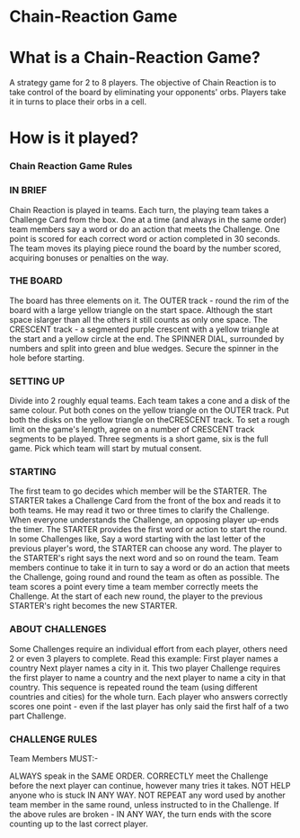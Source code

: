 # Chain-Reaction Game

# What is a Chain-Reaction Game?

A strategy game for 2 to 8 players. The objective of Chain Reaction is to take control 
of the board by eliminating your opponents' orbs. Players take it in turns to place their
orbs in a cell.


# How is it played?

### Chain Reaction Game Rules

### IN BRIEF
Chain Reaction is played in teams. Each turn, the playing team takes a Challenge Card 
from the box. One at a time (and always in the same order) team members say a word 
or do an action that meets the Challenge. One point is scored for each correct word
or action completed in 30 seconds. The team moves its playing piece round the board
by the number scored, acquiring bonuses or penalties on the way.

### THE BOARD
The board has three elements on it.
The OUTER track - round the rim of the board with a large yellow triangle on the
start space. Although the start space islarger than all the others it still counts 
as only one space.
The CRESCENT track - a segmented purple crescent with a yellow triangle 
at the start and a yellow circle at the end.
The SPINNER DIAL, surrounded by numbers and split into green and
blue wedges. Secure the spinner in the hole before starting.

### SETTING UP
Divide into 2 roughly equal teams. Each team takes a cone and a disk of the same colour.
Put both cones on the yellow triangle on the OUTER track.
Put both the disks on the yellow triangle on theCRESCENT track.
To set a rough limit on the game's length, agree on a number of CRESCENT track 
segments to be played. Three segments is a short game, six is the full game. Pick 
which team will start by mutual consent.

### STARTING
The first team to go decides which member will be the STARTER. The STARTER takes 
a Challenge Card from the front of the box and reads it to both teams. He may read
it two or three times to clarify the Challenge.
When everyone understands the Challenge, an opposing player up-ends the timer. The
STARTER provides the first word or action to start the round.
In some Challenges like, Say a word starting with the last letter of the previous
player's word, the STARTER can choose any word.
The player to the STARTER's right says the next word and so on round the team.
Team members continue to take it in turn to say a word or do an action that meets
the Challenge, going round and round the team as often as possible.
The team scores a point every time a team member correctly meets the Challenge.
At the start of each new round, the player to the previous STARTER's right becomes the new STARTER.

### ABOUT CHALLENGES
Some Challenges require an individual effort from each player, others need 2 or 
even 3 players to complete. Read this example:
First player names a country Next player names a city in it.
This two player Challenge requires the first player to name a country and the
next player to name a city in that country. This sequence is repeated round the
team (using different countries and cities) for the whole turn.
Each player who answers correctly scores one point - even if the last player has only said the
first half of a two part Challenge.

### CHALLENGE RULES
Team Members MUST:-

ALWAYS speak in the SAME ORDER.
CORRECTLY meet the Challenge before the next player can continue, however many tries it takes.
NOT HELP anyone who is stuck IN ANY WAY.
NOT REPEAT any word used by another team member in the same round, unless instructed to in the Challenge.
If the above rules are broken - IN ANY WAY, the turn ends with the score counting up to the last correct player.
